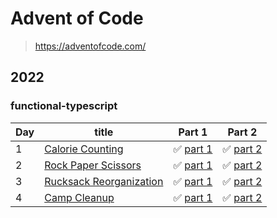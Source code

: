 # Advent of Code

> https://adventofcode.com/

## 2022

### functional-typescript

| Day | title                                                          | Part 1                                                   | Part 2                                                   |
| --- | -------------------------------------------------------------- | -------------------------------------------------------- | -------------------------------------------------------- |
| 1   | [Calorie Counting](https://adventofcode.com/2022/day/1)        | ✅ [part 1](/2022/functional-typescript/day-1/part01.ts) | ✅ [part 2](/2022/functional-typescript/day-1/part02.ts) |
| 2   | [Rock Paper Scissors](https://adventofcode.com/2022/day/2)     | ✅ [part 1](/2022/functional-typescript/day-2/part01.ts) | ✅ [part 2](/2022/functional-typescript/day-2/part02.ts) |
| 3   | [Rucksack Reorganization](https://adventofcode.com/2022/day/3) | ✅ [part 1](/2022/functional-typescript/day-3/part01.ts) | ✅ [part 2](/2022/functional-typescript/day-3/part02.ts) |
| 4   | [Camp Cleanup](https://adventofcode.com/2022/day/4)            | ✅ [part 1](/2022/functional-typescript/day-4/part01.ts) | ✅ [part 2](/2022/functional-typescript/day-4/part02.ts) |
